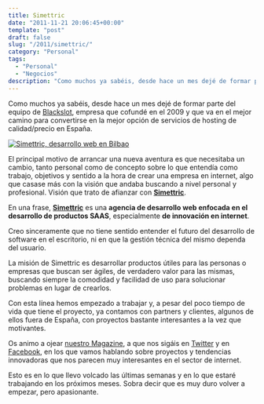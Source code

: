 ```yaml
---
title: Simettric
date: "2011-11-21 20:06:45+00:00"
template: "post"
draft: false
slug: "/2011/simettric/"
category: "Personal"
tags:
  - "Personal"
  - "Negocios"
description: "Como muchos ya sabéis, desde hace un mes dejé de formar parte del equipo de Blackslot, empresa que cofundé en el 2009 y que va en el mejor camino para convertirse en la mejor opción de servicios de hosting de calidad/precio en España."
---
```


Como muchos ya sabéis, desde hace un mes dejé de formar parte del equipo de [Blackslot](http://blackslot.com), empresa que cofundé en el 2009 y que va en el mejor camino para convertirse en la mejor opción de servicios de hosting de calidad/precio en España.

[![Simettric, desarrollo web en Bilbao](http://asiermarques.com/wp-content/uploads/2011/11/simettric-black300.png)](http://simettric.com/)

El principal motivo de arrancar una nueva aventura es que necesitaba un cambio, tanto personal como de concepto sobre lo que entendía como trabajo, objetivos y sentido a la hora de crear una empresa en internet, algo que casase más con la visión que andaba buscando a nivel personal y profesional. Visión que trato de afianzar con [**Simettric**](http://simettric.com).

En una frase, [**Simettric**](http://simettric.com) es una **agencia de desarrollo web enfocada en el desarrollo de productos SAAS**, especialmente **de innovación en internet**.

Creo sinceramente que no tiene sentido entender el futuro del desarrollo de software en el escritorio, ni en que la gestión técnica del mismo dependa del usuario.

La misión de Simettric es desarrollar productos útiles para las personas o empresas que buscan ser ágiles, de verdadero valor para las mismas, buscando siempre la comodidad y facilidad de uso para solucionar problemas en lugar de crearlos.

Con esta línea hemos empezado a trabajar y, a pesar del poco tiempo de vida que tiene el proyecto, ya contamos con partners y clientes, algunos de ellos fuera de España, con proyectos bastante interesantes a la vez que motivantes.

Os animo a ojear [nuestro Magazine](http://simettric.com/mag/), a que nos sigáis en [Twitter](http://twitter.com/simettric) y en [Facebook](http://facebook.com/simettric), en los que vamos hablando sobre proyectos y tendencias innovadoras que nos parecen muy interesantes en el sector de internet.

Esto es en lo que llevo volcado las últimas semanas y en lo que estaré trabajando en los próximos meses. Sobra decir que es muy duro volver a empezar, pero apasionante.
